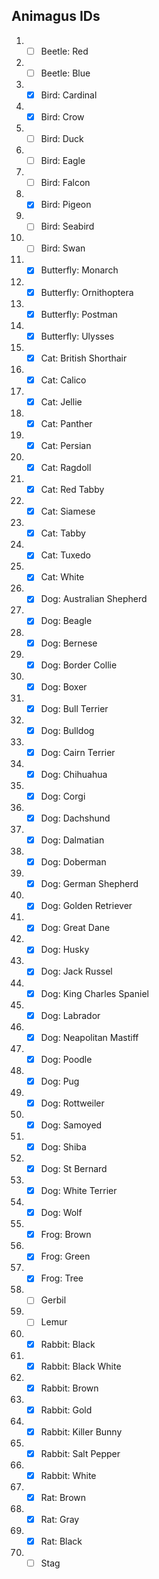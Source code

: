 ## Animagus IDs
1. - [ ] Beetle: Red
2. - [ ] Beetle: Blue
3. - [x] Bird: Cardinal
4. - [x] Bird: Crow
5. - [ ] Bird: Duck
6. - [ ] Bird: Eagle
7. - [ ] Bird: Falcon
8. - [x] Bird: Pigeon
9. - [ ] Bird: Seabird
10. - [ ] Bird: Swan
11. - [x] Butterfly: Monarch
12. - [x] Butterfly: Ornithoptera
13. - [x] Butterfly: Postman
14. - [x] Butterfly: Ulysses
15. - [x] Cat: British Shorthair
16. - [x] Cat: Calico
17. - [x] Cat: Jellie
18. - [x] Cat: Panther
19. - [x] Cat: Persian
20. - [x] Cat: Ragdoll
21. - [x] Cat: Red Tabby
22. - [x] Cat: Siamese
23. - [x] Cat: Tabby
24. - [x] Cat: Tuxedo
25. - [x] Cat: White
26. - [x] Dog: Australian Shepherd
27. - [x] Dog: Beagle
28. - [x] Dog: Bernese
29. - [x] Dog: Border Collie
30. - [x] Dog: Boxer
31. - [x] Dog: Bull Terrier
32. - [x] Dog: Bulldog
33. - [x] Dog: Cairn Terrier
34. - [x] Dog: Chihuahua
35. - [x] Dog: Corgi
36. - [x] Dog: Dachshund
37. - [x] Dog: Dalmatian
38. - [x] Dog: Doberman
39. - [x] Dog: German Shepherd
40. - [x] Dog: Golden Retriever
41. - [x] Dog: Great Dane
42. - [x] Dog: Husky
43. - [x] Dog: Jack Russel
44. - [x] Dog: King Charles Spaniel
45. - [x] Dog: Labrador
46. - [x] Dog: Neapolitan Mastiff
47. - [x] Dog: Poodle
48. - [x] Dog: Pug
49. - [x] Dog: Rottweiler
50. - [x] Dog: Samoyed
51. - [x] Dog: Shiba
52. - [x] Dog: St Bernard
53. - [x] Dog: White Terrier
54. - [x] Dog: Wolf
55. - [x] Frog: Brown
56. - [x] Frog: Green
57. - [x] Frog: Tree
58. - [ ] Gerbil
59. - [ ] Lemur
60. - [x] Rabbit: Black
61. - [x] Rabbit: Black White
62. - [x] Rabbit: Brown
63. - [x] Rabbit: Gold
64. - [x] Rabbit: Killer Bunny
65. - [x] Rabbit: Salt Pepper
66. - [x] Rabbit: White
67. - [x] Rat: Brown
68. - [x] Rat: Gray
69. - [x] Rat: Black
70. - [ ] Stag